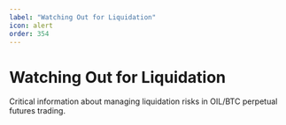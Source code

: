 ```yaml
---
label: "Watching Out for Liquidation"
icon: alert
order: 354
---
```


# Watching Out for Liquidation

Critical information about managing liquidation risks in OIL/BTC perpetual futures trading.
